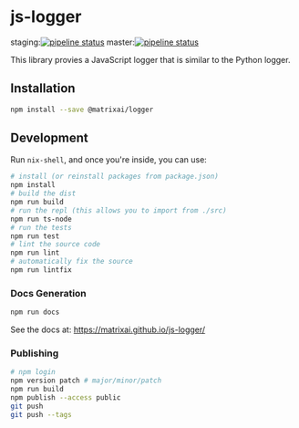 # js-logger

staging:[![pipeline status](https://gitlab.com/MatrixAI/open-source/js-logger/badges/staging/pipeline.svg)](https://gitlab.com/MatrixAI/open-source/js-logger/commits/staging)
master:[![pipeline status](https://gitlab.com/MatrixAI/open-source/js-logger/badges/master/pipeline.svg)](https://gitlab.com/MatrixAI/open-source/js-logger/commits/master)

This library provies a JavaScript logger that is similar to the Python logger.

## Installation

```sh
npm install --save @matrixai/logger
```

## Development

Run `nix-shell`, and once you're inside, you can use:

```sh
# install (or reinstall packages from package.json)
npm install
# build the dist
npm run build
# run the repl (this allows you to import from ./src)
npm run ts-node
# run the tests
npm run test
# lint the source code
npm run lint
# automatically fix the source
npm run lintfix
```

### Docs Generation

```sh
npm run docs
```

See the docs at: https://matrixai.github.io/js-logger/

### Publishing

```sh
# npm login
npm version patch # major/minor/patch
npm run build
npm publish --access public
git push
git push --tags
```
